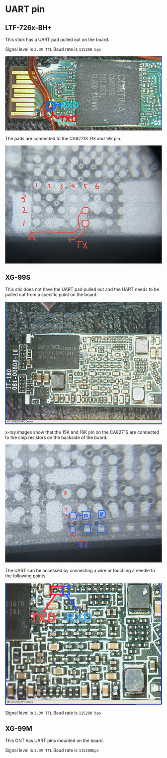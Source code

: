 # UART pin

## LTF-726x-BH+
This stick has a UART pad pulled out on the board.

Signal level is `3.3V TTL`
Baud rate is `115200 bps`

![LTF-726x-BH+ UART](Picture/LTF726x/UART.png)

The pads are connected to the CA8271S `15K` and `16K` pin.

![LTF-726x-BH+ X-ray](Picture/LTF726x/X-ray/01.jpg)


## XG-99S
This stic does not have the UART pad pulled out and the UART needs to be pulled out from a specific point on the board.

![XG-99S Board](Picture/XG-99S/05.png)

x-ray images show that the 15K and 16K pin on the CA8271S are connected to the chip resistors on the backside of the board.

![XG-99S X-ray](Picture/XG-99S/X-ray/03.jpg)

The UART can be accessed by connecting a wire or touching a needle to the following points.

![XG-99S UART](Picture/XG-99S/UART.png)

Signal level is `3.3V TTL`
Baud rate is `115200 bps`

## XG-99M
This ONT has UART pins mounted on the board.

Signal level is `3.3V TTL`
Baud rate is `115200bps`
